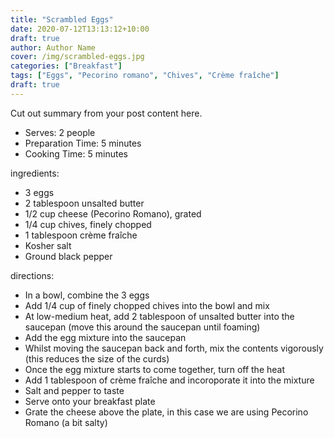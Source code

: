 ```yaml
---
title: "Scrambled Eggs"
date: 2020-07-12T13:13:12+10:00
draft: true
author: Author Name
cover: /img/scrambled-eggs.jpg
categories: ["Breakfast"]
tags: ["Eggs", "Pecorino romano", "Chives", "Crème fraîche"]
draft: true
---
```


Cut out summary from your post content here.

<!--more-->

- Serves: 2 people
- Preparation Time: 5 minutes
- Cooking Time: 5 minutes

ingredients:
- 3 eggs
- 2 tablespoon unsalted butter
- 1/2 cup cheese (Pecorino Romano), grated
- 1/4 cup chives, finely chopped
- 1 tablespoon crème fraîche
- Kosher salt
- Ground black pepper

directions:
- In a bowl, combine the 3 eggs
- Add 1/4 cup of finely chopped chives into the bowl and mix
- At low-medium heat, add 2 tablespoon of unsalted butter into the saucepan (move this around the saucepan until foaming)
- Add the egg mixture into the saucepan
- Whilst moving the saucepan back and forth, mix the contents vigorously (this reduces the size of the curds)
- Once the egg mixture starts to come together, turn off the heat
- Add 1 tablespoon of crème fraîche and incoroporate it into the mixture
- Salt and pepper to taste
- Serve onto your breakfast plate
- Grate the cheese above the plate, in this case we are using Pecorino Romano (a bit salty)
